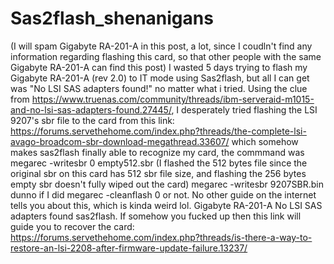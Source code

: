 # Sas2flash_shenanigans
(I will spam Gigabyte RA-201-A in this post, a lot, since I coudln't find any information regarding flashing this card, so that other people with the same Gigabyte RA-201-A can find this post)
I wasted 5 days trying to flash my Gigabyte RA-201-A (rev 2.0) to IT mode using Sas2flash, but all I can get was "No LSI SAS adapters found!" no matter what i tried.
Using the clue from https://www.truenas.com/community/threads/ibm-serveraid-m1015-and-no-lsi-sas-adapters-found.27445/, 
I desperately tried flashing the LSI 9207's sbr file to the card from this link: https://forums.servethehome.com/index.php?threads/the-complete-lsi-avago-broadcom-sbr-download-megathread.33607/
which somehow makes sas2flash finally able to recognize my card, the commmand was
megarec -writesbr 0 empty512.sbr (I flashed the 512 bytes file since the original sbr on this card has 512 sbr file size, and flashing the 256 bytes empty sbr doesn't fully  wiped out the card)
megarec -writesbr 9207SBR.bin
dunno if I did megarec -cleanflash 0 or not.
No other guide on the internet tells you about this, which is kinda weird lol.
Gigabyte RA-201-A No LSI SAS adapters found sas2flash.
If somehow you fucked up then this link will guide you to recover the card: https://forums.servethehome.com/index.php?threads/is-there-a-way-to-restore-an-lsi-2208-after-firmware-update-failure.13237/
